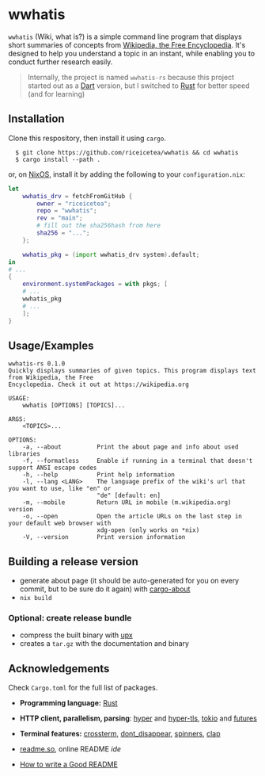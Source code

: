 
# wwhatis

`wwhatis` (Wiki, what is?) is a simple command line program that displays short summaries of concepts from [Wikipedia, the Free Encyclopedia](https://www.wikipedia.org). It's designed to help you understand a topic in an instant, while enabling you to conduct further research easily. 

> Internally, the project is named `wwhatis-rs` because this project started out as a [Dart](https://dart.dev) version, but I switched to [Rust](rust-lang.org/) for better speed (and for learning)
 

## Installation

Clone this respository, then install it using `cargo`.
```console
  $ git clone https://github.com/riceicetea/wwhatis && cd wwhatis
  $ cargo install --path .
```

or, on [NixOS](https://nixos.org), install it by adding the following to your `configuration.nix`:
```nix
let
    wwhatis_drv = fetchFromGitHub {
	    owner = "riceicetea";
	    repo = "wwhatis";
	    rev = "main";
        # fill out the sha256hash from here
	    sha256 = "...";
    };

    wwhatis_pkg = (import wwhatis_drv system).default;
in
# ...
{
    environment.systemPackages = with pkgs; [
    # ...
    wwhatis_pkg
    # ...
    ];
}
```

## Usage/Examples

```console
wwhatis-rs 0.1.0
Quickly displays summaries of given topics. This program displays text from Wikipedia, the Free
Encyclopedia. Check it out at https://wikipedia.org

USAGE:
    wwhatis [OPTIONS] [TOPICS]...

ARGS:
    <TOPICS>...    

OPTIONS:
    -a, --about          Print the about page and info about used libraries
    -f, --formatless     Enable if running in a terminal that doesn't support ANSI escape codes
    -h, --help           Print help information
    -l, --lang <LANG>    The language prefix of the wiki's url that you want to use, like "en" or
                         "de" [default: en]
    -m, --mobile         Return URL in mobile (m.wikipedia.org) version
    -o, --open           Open the article URLs on the last step in your default web browser with
                         xdg-open (only works on *nix)
    -V, --version        Print version information
```


## Building a release version
 - generate about page (it should be auto-generated for you on every commit, but to be sure do it again) with [cargo-about](https://crates.io/crates/cargo-about)
 - `nix build`

### Optional: create release bundle
 - compress the built binary with [upx](https://upx.github.io)
 - creates a `tar.gz` with the documentation and binary


## Acknowledgements
Check `Cargo.toml` for the full list of packages.

- **Programming language:** [Rust](https://rust-lang.org)

- **HTTP client, parallelism, parsing**: [hyper](https://hyper.rs/) and [hyper-tls](https://crates.io/crates/hyper-tls), [tokio](https://github.com/tokio-rs/tokio) and [futures](https://crates.io/crates/futures)

- **Terminal features:** [crossterm](https://crates.io/crates/crossterm), [dont_disappear](https://crates.io/crates/dont_disappear), [spinners](https://crates.io/crates/spinners), [clap](https://crates.io/crates/clap) 
- [readme.so](https://readme.so), online README *ide*
- [How to write a Good README](https://bulldogjob.com/news/449-how-to-write-a-good-readme-for-your-github-project)
